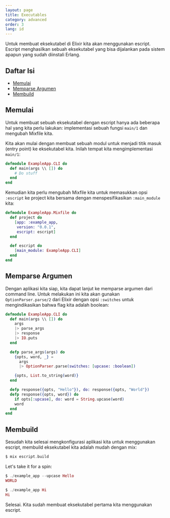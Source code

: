 ```yaml
---
layout: page
title: Executables
category: advanced
order: 3
lang: id
---
```


Untuk membuat eksekutabel di Elixir kita akan menggunakan escript.  Escript menghasilkan sebuah eksekutabel yang bisa dijalankan pada sistem apapun yang sudah diinstali Erlang.

## Daftar Isi

- [Memulai](#memulai)
- [Memparse Argumen](#memparse-argumen)
- [Membuild](#membuild)

## Memulai

Untuk membuat sebuah eksekutabel dengan escript hanya ada beberapa hal yang kita perlu lakukan: implementasi sebuah fungsi `main/1` dan mengubah Mixfile kita.

Kita akan mulai dengan membuat sebuah modul untuk menjadi titik masuk (entry point) ke eksekutabel kita.  Inilah tempat kita mengimplementasi `main/1`:

```elixir
defmodule ExampleApp.CLI do
  def main(args \\ []) do
    # Do stuff
  end
end
```

Kemudian kita perlu mengubah Mixfile kita untuk memasukkan opsi `:escript` ke project kita bersama dengan menspesifikasikan `:main_module` kita:

```elixir
defmodule ExampleApp.Mixfile do
  def project do
    [app: :example_app,
     version: "0.0.1",
     escript: escript]
  end

  def escript do
    [main_module: ExampleApp.CLI]
  end
end
```

## Memparse Argumen

Dengan aplikasi kita siap, kita dapat lanjut ke memparse argumen dari command line.  Untuk melakukan ini kita akan gunakan `OptionParser.parse/2` dari Elixir dengan opsi `:switches` untuk mengindikasikan bahwa flag kita adalah boolean:

```elixir
defmodule ExampleApp.CLI do
  def main(args \\ []) do
    args
    |> parse_args
    |> response
    |> IO.puts
  end

  defp parse_args(args) do
    {opts, word, _} =
      args
      |> OptionParser.parse(switches: [upcase: :boolean])

    {opts, List.to_string(word)}
  end

  defp response({opts, "Hello"}), do: response({opts, "World"})
  defp response({opts, word}) do
    if opts[:upcase], do: word = String.upcase(word)
    word
  end
end
```

## Membuild

Sesudah kita selesai mengkonfigurasi aplikasi kita untuk menggunakan escript, membuild eksekutabel kita adalah mudah dengan mix:

```elixir
$ mix escript.build
```

Let's take it for a spin:

```elixir
$ ./example_app --upcase Hello
WORLD

$ ./example_app Hi
Hi
```

Selesai.  Kita sudah membuat eksekutabel pertama kita menggunakan escript.
